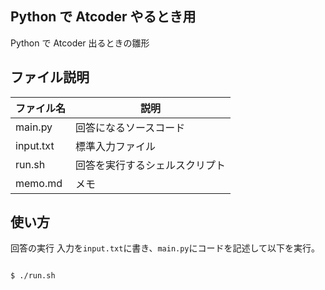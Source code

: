 ## Python で Atcoder やるとき用

Python で Atcoder 出るときの雛形

## ファイル説明

| ファイル名 | 説明                           |
| ---------- | ------------------------------ |
| main.py    | 回答になるソースコード         |
| input.txt  | 標準入力ファイル               |
| run.sh     | 回答を実行するシェルスクリプト |
| memo.md    | メモ                           |

## 使い方

回答の実行
入力を`input.txt`に書き、`main.py`にコードを記述して以下を実行。

```bash

$ ./run.sh

```

